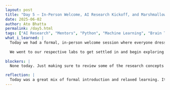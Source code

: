 ```yaml
---
layout: post
title: "Day 5 – In-Person Welcome, AI Research Kickoff, and Marshmallow Tower Game"
date: 2025-06-02
author: Ato Bhatta
permalink: /day5.html
tags: ["AI Research", "Mentors", "Python", "Machine Learning", "Brain Tumor", "RNA Sequencing", "Pandas", "Fun Activity"]
what_i_learned: |
  Today we had a formal, in-person welcome session where everyone dressed professionally. The mentors and faculty reintroduced themselves, and we received an overview of the AI Research Institute and what to expect throughout the summer. We learned about the meaning and goals of AI research and took a group photo to mark the occasion. To make things fun and interactive, we played a team-building game where we used spaghetti sticks and marshmallows to build the tallest standing structure that could hold the marshmallow on top—it was a creative and exciting challenge.
  
  We went to our respective labs to get settled in and begin exploring our workspaces.After the lunch break our mentor, Dr Roshan Paudel then walked us through what we’re expected to learn during the program, including Python, machine learning basics, and using tools like Pandas for data analysis. He also shared background knowledge about RNA sequencing, brain tumors, and examples of how previous research projects were structured and presented. Toward the end, our faculty mentor gave us time to work independently, which allowed us to reflect and explore some of the topics on our own.
  
blockers: |
  None today. Just making sure to review some of the research concepts again at home.

reflection: |
  Today was a great mix of formal introduction and relaxed learning. It was exciting to hear about what’s coming, and I appreciated getting some solo work time to think about the research project. I'm looking forward to diving deeper into Python and machine learning.
---
```


